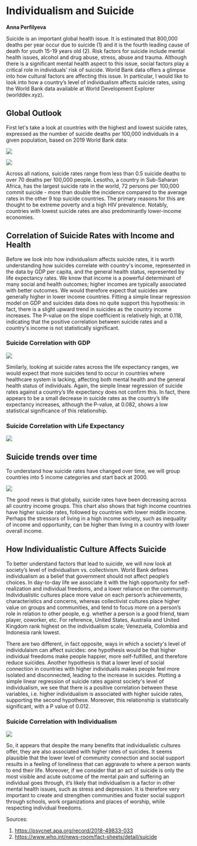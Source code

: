 # Individualism and Suicide

**Anna Perfilyeva**

Suicide is an important global health issue. It is estimated that 800,000 deaths per year occur due to suicide (1) and it is the fourth leading cause of death for youth 15-19 years old (2). Risk factors for suicide include mental health issues, alcohol and drug abuse, stress, abuse and trauma. Although there is a significant mental health aspect to this issue, social factors play a critical role in individuals’ risk of suicide. World Bank data offers a glimpse into how cultural factors are affecting this issue. In particular, I would like to look into how a country’s level of individualism affects suicide rates, using the World Bank data available at World Development Explorer (worlddev.xyz). 

## Global Outlook

First let's take a look at countries with the highest and lowest suicide rates, expressed as the number of suicide deaths per 100,000 individuals in a given population, based on 2019 World Bank data:

![](top10_suicide.png)

![](bottom10_suicide.png)

Across all nations, suicide rates range from less than 0.5 suicide deaths to over 70 deaths per 100,000 people. Lesotho, a country in Sub-Saharan Africa, has the largest suicide rate in the world, 72 persons per 100,000 commit suicide - more than double the incidence compared to the average rates in the other 9 top suicide countries. The primary reasons for this are thought to be extreme poverty and a high HIV prevalence. Notably, countries with lowest suicide rates are also predominantly lower-income economies. 

## Correlation of Suicide Rates with Income and Health 

Before we look into how individualism affects suicide rates, it is worth understanding how suicides correlate with country's income, represented in the data by GDP per capita, and the general health status, represented by life expectancy rates. We know that income is a powerful determinant of many social and health outcomes; higher incomes are typically associated with better outcomes. We would therefore expect that suicides are generally higher in lower income countries. Fitting a simple linear regression model on GDP and suicides data does no quite support this hypothesis: in fact, there is a slight upward trend in suicides as the country income increases. The P-value on the slope coefficient is relatively high, at 0.118, indicating that the positive correlation between suicide rates and a country's income is not statistically significant.

### Suicide Correlation with GDP
![](suicide_gdp.png)

Similarly, looking at suicide rates across the life expectancy ranges, we would expect that more suicides tend to occur in countries where healthcare system is lacking, affecting both mental health and the general health status of individuals. Again, the simple linear regression of suicide rates against a country’s life expectancy does not confirm this. In fact, there appears to be a small decrease in suicide rates as the country’s life expectancy increases, although the P-value, at 0.082, shows a low statistical significance of this relationship. 

### Suicide Correlation with Life Expectancy
![](suicide_life_expectancy.png)

## Suicide trends over time

To understand how suicide rates have changed over time, we will group countries into 5 income categories and start back at 2000. 

![](trends.png)

The good news is that globally, suicide rates have been decreasing across all country income groups. This chart also shows that high income countries have higher suicide rates, followed by countries with lower middle income. Perhaps the stressors of living in a high income society, such as inequality of income and opportunity, can be higher than living in a country with lower overall income.

## How Individualistic Culture Affects Suicide

To better understand factors that lead to suicide, we will now look at society’s level of individualism vs. collectivism. World Bank defines individualism as a belief that government should not affect people’s choices. In day-to-day life we associate it with the high opportunity for self-realization and individual freedoms, and a lower reliance on the community. Individualistic cultures place more value on each person’s achievements, characteristics and concerns, whereas collectivist cultures place higher value on groups and communities, and tend to focus more on a person’s role in relation to other people, e.g. whether a person is a good friend, team player, coworker, etc. For reference, United States, Australia and United Kingdom rank highest on the individualism scale; Venezuela, Colombia and Indonesia rank lowest.

There are two different, in fact opposite, ways in which a society's level of individulaism can affect suicides: one hypothesis would be that higher individual freedoms make people happier, more self-fulfilled, and therefore reduce suicides. Another hypothesis is that a lower level of social connection in countries with higher individualis makes people feel more isolated and disconnected, leading to the increase in suicides. Plotting a simple linear regression of suicide rates against society's level of individualism, we see that there is a positive correlation between these variables, i.e. higher individualism is associated with higher suicide rates, supporting the second hypothese. Moreover, this relationship is statistically significant, with a P value of 0.012.  

### Suicide Correlation with Individualism
![](suicide_individualism.png)

So, it appears that despite the many benefits that individualistic cultures offer, they are also associated with higher rates of suicides. It seems plausible that the lower level of community connection and social support results in a feeling of loneliness that can aggravate to where a person wants to end their life. Moreover, if we consider that an act of suicide is only the most visible and acute outcome of the mental pain and suffering an individual goes through, it’s likely that individualism is a factor in other mental health issues, such as stress and depression. It is therefore very important to create and strengthen communities and foster social support through schools, work organizations and places of worship, while respecting individual freedoms. 

 Sources:
 1. https://psycnet.apa.org/record/2018-49833-033
 2. https://www.who.int/news-room/fact-sheets/detail/suicide

